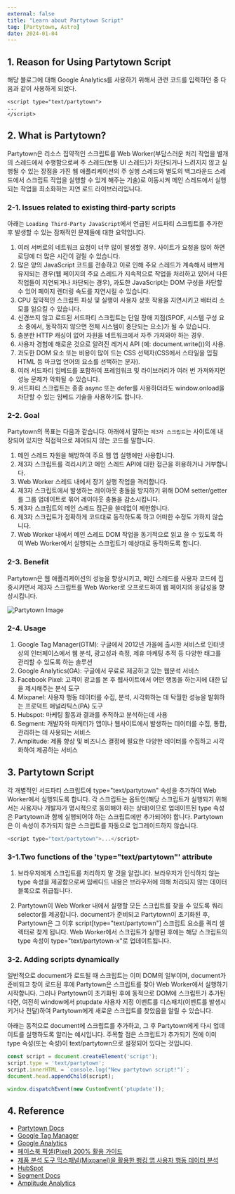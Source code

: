 ```yaml
---
external: false
title: "Learn about Partytown Script"
tag: [Partytown, Astro]
date: 2024-01-04
---
```


## 1. Reason for Using Partytown Script

해당 블로그에 대해 Google Analytics를 사용하기 위해서 관련 코드를 입력하던 중 다음과 같이 사용하게 되었다.

```astro
<script type="text/partytown">
...
</script>
```

## 2. What is Partytown?

Partytown은 리소스 집약적인 스크립트를 Web Worker(부담스러운 처리 작업을 별개의 스레드에서 수행함으로써 주 스레드(보통 UI 스레드)가 차단되거나 느려지지 않고 실행될 수 있는 장점을 가진 웹 애플리케이션의 주 실행 스레드와 별도의 백그라운드 스레드에서 스크립트 작업을 실행할 수 있게 해주는 기술)로 이동시켜 메인 스레드에서 실행되는 작업을 최소화하는 지연 로드 라이브러리입니다.

### 2-1. Issues related to existing third-party scripts

아래는 `Loading Third-Party JavaScript`에서 언급된 서드파티 스크립트를 추가한 후 발생할 수 있는 잠재적인 문제들에 대한 요약입니다.

1. 여러 서버로의 네트워크 요청이 너무 많이 발생할 경우. 사이트가 요청을 많이 하면 로딩에 더 많은 시간이 걸릴 수 있습니다.
2. 많은 양의 JavaScript 코드를 전송하고 이로 인해 주요 스레드가 계속해서 바쁘게 유지되는 경우(웹 페이지의 주요 스레드가 지속적으로 작업을 처리하고 있어서 다른 작업들이 지연되거나 차단되는 경우), 과도한 JavaScript는 DOM 구성을 차단할 수 있어 페이지 렌더링 속도를 지연시킬 수 있습니다.
3. CPU 집약적인 스크립트 파싱 및 실행이 사용자 상호 작용을 지연시키고 배터리 소모를 일으킬 수 있습니다.
4. 신경쓰지 않고 로드된 서드파티 스크립트는 단일 장애 지점(SPOF, 시스템 구성 요소 중에서, 동작하지 않으면 전체 시스템이 중단되는 요소)가 될 수 있습니다.
5. 충분한 HTTP 캐싱이 없어 자원을 네트워크에서 자주 가져와야 하는 경우.
6. 사용자 경험에 해로운 것으로 알려진 레거시 API (예: document.write())의 사용.
7. 과도한 DOM 요소 또는 비용이 많이 드는 CSS 선택자(CSS에서 스타일을 입힐 HTML 등 마크업 언어의 요소를 선택하는 문자).
8. 여러 서드파티 임베드를 포함하여 프레임워크 및 라이브러리가 여러 번 가져와지면 성능 문제가 악화될 수 있습니다.
9. 서드파티 스크립트는 종종 async 또는 defer를 사용하더라도 window.onload을 차단할 수 있는 임베드 기술을 사용하기도 합니다.

### 2-2. Goal

Partytown의 목표는 다음과 같습니다. 아래에서 말하는 `제3자 스크립트`는 사이트에 내장되어 있지만 직접적으로 제어되지 않는 코드를 말합니다.

1. 메인 스레드 자원을 해방하여 주요 웹 앱 실행에만 사용합니다.
2. 제3자 스크립트를 격리시키고 메인 스레드 API에 대한 접근을 허용하거나 거부합니다.
3. Web Worker 스레드 내에서 장기 실행 작업을 격리합니다.
4. 제3자 스크립트에서 발생하는 레이아웃 충돌을 방지하기 위해 DOM setter/getter를 그룹 업데이트로 묶어 레이아웃 충돌을 감소시킵니다.
5. 제3자 스크립트의 메인 스레드 접근을 쓸데없이 제한합니다.
6. 제3자 스크립트가 정확하게 코드대로 동작하도록 하고 어떠한 수정도 가하지 않습니다.
7. Web Worker 내에서 메인 스레드 DOM 작업을 동기적으로 읽고 쓸 수 있도록 하여 Web Worker에서 실행되는 스크립트가 예상대로 동작하도록 합니다.

### 2-3. Benefit

Partytown은 웹 애플리케이션의 성능을 향상시키고, 메인 스레드를 사용자 코드에 집중시키면서 제3자 스크립트를 Web Worker로 오프로드하여 웹 페이지의 응답성을 향상시킵니다.

![Partytown Image](https://user-images.githubusercontent.com/452425/152363590-89d3b9a5-35c7-4c12-8f3e-c8b5ce4bb267.png)

### 2-4. Usage

1. Google Tag Manager(GTM): 구글에서 2012년 가을에 출시한 서비스로 인터넷 상의 인터페이스에서 웹 분석, 광고성과 측정, 제휴 마케팅 추적 등 다양한 태그를 관리할 수 있도록 하는 솔루션
2. Google Analytics(GA): 구글에서 무료로 제공하고 있는 웹분석 서비스
3. Facebook Pixel: 고객이 광고를 본 후 웹사이트에서 어떤 행동을 하는지에 대한 답을 제시해주는 분석 도구
4. Mixpanel: 사용자 행동 데이터를 수집, 분석, 시각화하는 데 탁월한 성능을 발휘하는 프로덕트 애널리틱스(PA) 도구
5. Hubspot: 마케팅 활동과 결과를 추적하고 분석하는데 사용
6. Segment: 개발자와 마케터가 앱이나 웹사이트에서 발생하는 데이터를 수집, 통합, 관리하는 데 사용되는 서비스
7. Amplitude: 제품 향상 및 비즈니스 결정에 필요한 다양한 데이터를 수집하고 시각화하여 제공하는 서비스

## 3. Partytown Script

각 개별적인 서드파티 스크립트에 type="text/partytown" 속성을 추가하여 Web Worker에서 실행되도록 합니다. 각 스크립트는 옵트인(해당 스크립트가 실행되기 위해서는 사용자나 개발자가 명시적으로 동의해야 하는 상태)이므로 업데이트된 type 속성은 Partytown과 함께 실행되어야 하는 스크립트에만 추가되어야 합니다. Partytown은 이 속성이 추가되지 않은 스크립트를 자동으로 업그레이드하지 않습니다.

```javascript
<script type="text/partytown">...</script>
```

### 3-1.Two functions of the 'type="text/partytown"' attribute

1. 브라우저에게 스크립트를 처리하지 말 것을 알립니다. 브라우저가 인식하지 않는 type 속성을 제공함으로써 임베디드 내용은 브라우저에 의해 처리되지 않는 데이터 블록으로 취급됩니다.

2. Partytown이 Web Worker 내에서 실행할 모든 스크립트를 찾을 수 있도록 쿼리 selector를 제공합니다. document가 준비되고 Partytown이 초기화된 후, Partytown은 그 이후 script[type="text/partytown"] 스크립트 요소를 쿼리 셀렉터로 찾게 됩니다. Web Worker에서 스크립트가 실행된 후에는 해당 스크립트의 type 속성이 type="text/partytown-x"로 업데이트됩니다.

### 3-2. Adding scripts dynamically

일반적으로 document가 로드될 때 스크립트는 이미 DOM의 일부이며, document가 준비되고 창이 로드된 후에 Partytown은 스크립트를 찾아 Web Worker에서 실행하기 시작합니다. 그러나 Partytown이 초기화된 후에 동적으로 DOM에 스크립트가 추가된다면, 여전히 window에서 ptupdate 사용자 지정 이벤트를 디스패치(이벤트를 발생시키거나 전달)하여 Partytown에게 새로운 스크립트를 찾았음을 알릴 수 있습니다.

아래는 동적으로 document에 스크립트를 추가하고, 그 후 Partytown에게 다시 업데이트를 실행하도록 알리는 예시입니다. 주목할 점은 스크립트가 추가되기 전에 이미 type 속성(또는 속성)이 text/partytown으로 설정되어 있다는 것입니다.

```javascript
const script = document.createElement('script');
script.type = 'text/partytown';
script.innerHTML = `console.log("New partytown script!")`;
document.head.appendChild(script);

window.dispatchEvent(new CustomEvent('ptupdate'));
```

## 4. Reference

- [Partytown Docs](https://partytown.builder.io/)
- [Google Tag Manager](https://tagmanager.google.com/?hl=en#/home)
- [Google Analytics](https://analytics.google.com/)
- [페이스북 픽셀(Pixel) 200% 활용 가이드](https://www.openads.co.kr/content/contentDetail?contsId=10204)
- [제품 분석 도구 믹스패널(Mixpanel)을 활용한 뱅킹 앱 사용자 행동 데이터 분석](https://jaeyoung2010.medium.com/제품-분석-도구-믹스패널-mixpanel-을-활용한-뱅킹-앱-핀태크-사용자-행동-데이터-분석-345d2fa6e42e)
- [HubSpot](https://www.performars.com/ko/revops/hubspot/what-is-hubspot)
- [Segment Docs](https://segment.com/docs/?ref=nav)
- [Amplitude Analytics](https://amplitude.com/amplitude-analytics)
